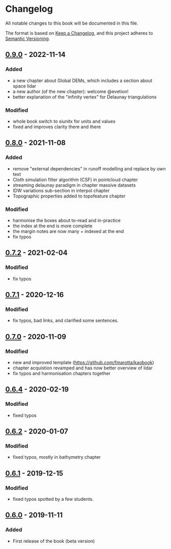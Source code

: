 

# Changelog

All notable changes to this book will be documented in this file.

The format is based on [Keep a Changelog](https://keepachangelog.com/en/1.0.0/),
and this project adheres to [Semantic Versioning](https://semver.org/spec/v2.0.0.html).


## [0.9.0] - 2022-11-14
### Added
  - a new chapter about Global DEMs, which includes a section about space lidar
  - a new author (of the new chapter): welcome @evetion!
  - better explanation of the "infinity vertex" for Delaunay triangulations
### Modified
  - whole book switch to siunitx for units and values
  - fixed and improves clarity there and there  


## [0.8.0] - 2021-11-08
### Added
  - remove "external dependencies" in runoff modelling and replace by own text
  - Cloth simulation filter algorithm (CSF) in pointcloud chapter
  - streaming delaunay paradigm in chapter massive datasets
  - IDW variations sub-section in interpol chapter
  - Topographic properties added to topofeature chapter
### Modified
  - harmonise the boxes about to-read and in-practice
  - the index at the end is more complete
  - the margin notes are now many + indexed at the end
  - fix typos

## [0.7.2] - 2021-02-04
### Modified
- fix typos

## [0.7.1] - 2020-12-16
### Modified
  - fix typos, bad links, and clarified some sentences.


## [0.7.0] - 2020-11-09
### Modified
  - new and improved template (https://github.com/fmarotta/kaobook)
  - chapter acquistion revamped and has now better overview of lidar
  - fix typos and harmonisation chapters together

## [0.6.4] - 2020-02-19
### Modified
  - fixed typos

## [0.6.2] - 2020-01-07
### Modified
  - fixed typos, mostly in bathymetry chapter

## [0.6.1] - 2019-12-15
### Modified
  - fixed typos spotted by a few students.

## [0.6.0] - 2019-11-11
### Added
  - First release of the book (beta version)


[0.9.0]: https://github.com/tudelft3d/terrainbook/compare/0.8.0...0.9.0
[0.8.0]: https://github.com/tudelft3d/terrainbook/compare/0.7.2...0.8.0
[0.7.2]: https://github.com/tudelft3d/terrainbook/compare/0.7.1...0.7.2
[0.7.1]: https://github.com/tudelft3d/terrainbook/compare/0.7.0...0.7.1
[0.7.0]: https://github.com/tudelft3d/terrainbook/compare/0.6.4...0.7.0
[0.6.4]: https://github.com/tudelft3d/terrainbook/compare/0.6.2...0.6.4
[0.6.2]: https://github.com/tudelft3d/terrainbook/compare/0.6.1...0.6.2
[0.6.1]: https://github.com/tudelft3d/terrainbook/compare/0.6.0...0.6.1
[0.6.0]: https://github.com/tudelft3d/terrainbook/releases/0.6.0
